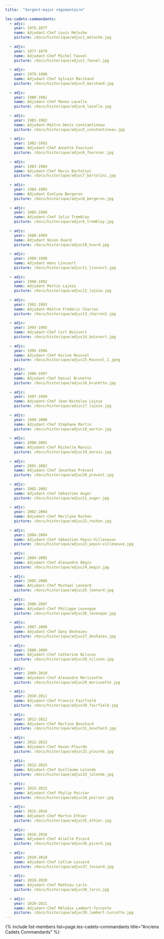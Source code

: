 ```yaml
---
title:  "Sergent-major régimentaire"  
  
les-cadets-commandants: 
  - adjc:
    year: 1975-1977 
    name: Adjudant-Chef Louis Meloche
    picture: /docs/historique/adjuc1_meloche.jpg
    
  - adjc:
    year: 1977-1979
    name: Adjudant-Chef Michel Fauvel
    picture: /docs/historique/adjuc2_fauvel.jpg 
  
  - adjc: 
    year: 1979-1980
    name: Adjudant-Chef Sylvain Marchand
    picture: /docs/historique/adjuc3_marchand.jpg
  
  - adjc: 
    year: 1980-1981
    name: Adjudant-Chef Manon Lacelle
    picture: /docs/historique/adjuc4_lacelle.jpg
  
  - adjc:
    year: 1981-1982
    name: Adjudant-Maître Denis Constantineau
    picture: /docs/historique/adjuc5_constantineau.jpg
  
  - adjc:
    year: 1982-1983
    name: Adjudant-Chef Annette Fournier
    picture: /docs/historique/adjuc6_fournier.jpg
  
  - adjc: 
    year: 1983-1984
    name: Adjudant-Chef Mario Bartolini
    picture: /docs/historique/adjuc7_bartolini.jpg
  
  - adjc: 
    year: 1984-1985
    name: Adjudant Evelyne Bergeron
    picture: /docs/historique/adjuc8_bergeron.jpg
  
  - adjc:
    year: 1985-1988
    name: Adjudant-Chef Julie Tremblay
    picture: /docs/historique/adjuc9_tremblay.jpg
  
  - adjc:
    year: 1988-1989
    name: Adjudant Ninon Huard
    picture: /docs/historique/adjuc10_huard.jpg 
  
  - adjc:
    year: 1989-1990
    name: Adjudant Hans Lincourt
    picture: /docs/historique/adjuc11_lincourt.jpg 
  
  - adjc:
    year: 1990-1992
    name: Adjudant Martin Lajoie 
    picture: /docs/historique/adjuc12_lajoie.jpg 
  
  - adjc:
    year: 1992-1993
    name: Adjudant-Maître Frédéric Charron
    picture: /docs/historique/adjuc13_charron2.jpg 
  
  - adjc:
    year: 1993-1995
    name: Adjudant-Chef Carl Boisvert 
    picture: /docs/historique/adjuc14_boisvert.jpg 
  
  - adjc:
    year: 1995-1996
    name: Adjudant-Chef Karine Roussel 
    picture: /docs/historique/adjuc15_Roussel_2.jpeg 
  
  - adjc:
    year: 1996-1997
    name: Adjudant-Chef Daniel Brunette 
    picture: /docs/historique/adjuc16_brunette.jpg 
  
  - adjc:
    year: 1997-1999
    name: Adjudant-Chef Jean-Nicholas Lajoie 
    picture: /docs/historique/adjuc17_lajoie.jpg 
  
  - adjc:
    year: 1999-2000
    name: Adjudant-Chef Stéphane Martin 
    picture: /docs/historique/adjuc18_martin.jpg 
  
  - adjc:
    year: 2000-2001
    name: Adjudant-Chef Michelle Marois 
    picture: /docs/historique/adjuc19_marois.jpg 
  
  - adjc:
    year: 2001-2002
    name: Adjudant-Chef Jonathan Prévost 
    picture: /docs/historique/adjuc20_prevost.jpg 
  
  - adjc:
    year: 2002-2002
    name: Adjudant-Chef Sébastien Auger 
    picture: /docs/historique/adjuc21_auger.jpg 
  
  - adjc:
    year: 2002-2004
    name: Adjudant-Chef Marilyne Rochon 
    picture: /docs/historique/adjuc22_rochon.jpg 
  
  - adjc:
    year: 2004-2004
    name: Adjudant-Chef Sébastien Pepin-Villeneuve 
    picture: /docs/historique/adjuc23_pepin-villeneuve.jpg 
  
  - adjc:
    year: 2004-2005
    name: Adjudant-Chef Alexandre Bégin 
    picture: /docs/historique/adjuc24_begin.jpg 
  
  - adjc:
    year: 2005-2006
    name: Adjudant-Chef Michael Leonard 
    picture: /docs/historique/adjuc25_leonard.jpg 
  
  - adjc:
    year: 2006-2007
    name: Adjudant-Chef Philippe Levesque 
    picture: /docs/historique/adjuc26_levesque.jpg 
  
  - adjc:
    year: 2007-2008
    name: Adjudant-Chef Dany Deshaies 
    picture: /docs/historique/adjuc27_deshaies.jpg 
  
  - adjc:
    year: 2008-2009
    name: Adjudant-Chef Catherine Nilsson 
    picture: /docs/historique/adjuc28_nilsson.jpg 
  
  - adjc:
    year: 2009-2010
    name: Adjudant-Chef Alexandre Morissette 
    picture: /docs/historique/adjuc29_morissette.jpg 
  
  - adjc:
    year: 2010-2011
    name: Adjudant-Chef Francis Fairfield 
    picture: /docs/historique/adjuc30_fairfield.jpg 
  
  - adjc:
    year: 2011-2012
    name: Adjudant-Chef Martine Bouchard 
    picture: /docs/historique/adjuc31_bouchard.jpg 
  
  - adjc:
    year: 2012-2013
    name: Adjudant-Chef Keven Plourde 
    picture: /docs/historique/adjuc32_plourde.jpg 
  
  - adjc:
    year: 2013-2015
    name: Adjudant-Chef Guillaume Lalonde 
    picture: /docs/historique/adjuc33_lalonde.jpg 
  
  - adjc:
    year: 2015-2015
    name: Adjudant-Chef Phylip Poirier 
    picture: /docs/historique/adjuc34_poirier.jpg 
  
  - adjc:
    year: 2015-2016
    name: Adjudant-Chef Martin Ethier 
    picture: /docs/historique/adjuc35_ethier.jpg 
  
  - adjc:
    year: 2016-2018
    name: Adjudant-Chef Arielle Picard 
    picture: /docs/historique/adjuc36_picard.jpg 
  
  - adjc:
    year: 2018-2019
    name: Adjudant-Chef Callum Lessard 
    picture: /docs/historique/adjuc37_lessard.jpg 
  
  - adjc:
    year: 2019-2020
    name: Adjudant-Chef Mathieu Larin 
    picture: /docs/historique/adjuc38_larin.jpg 
  
  - adjc:
    year: 2020-2021
    name: Adjudant-Chef Mélodie Lambert-Turcotte
    picture: /docs/historique/adjuc39_lambert-turcotte.jpg 
---
```

  

{% include list-members 
    list=page.les-cadets-commandants 
    title="Anciens Cadets Commandants" 
%}

